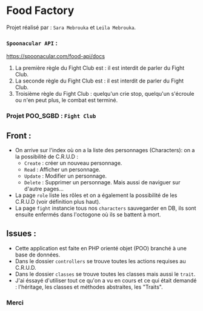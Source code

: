 # Food Factory

Projet réalisé par : ```Sara Mebrouka``` et ```Leila Mebrouka```.

  ### ```Spoonacular API``` :  
   https://spoonacular.com/food-api/docs

  1. La première règle du Fight Club est : il est interdit de parler du Fight Club.
  2. La seconde règle du Fight Club est : il est interdit de parler du Fight Club.
  3. Troisième règle du Fight Club : quelqu'un crie stop, quelqu'un s'écroule ou n'en peut plus, le combat est terminé.


  ### Projet POO_SGBD : ```Fight Club```

  ## Front :
  * On arrive sur l'index où on a la liste des personnages (Characters): on a la possibilité de C.R.U.D :
    * ```Create``` : créer un nouveau personnage.
    * ```Read``` : Afficher un personnage.
    * ```Update``` : Modifier un personnage.
    * ```Delete``` : Supprimer un personnage.
  Mais aussi de naviguer sur d'autre pages...
  * La page ```role``` liste les rôles et on a également la possibilité de les C.R.U.D (voir définition plus haut).
  * La page ```fight``` instancie tous nos ```characters``` sauvegarder en DB, ils sont ensuite enfermés dans l'octogone où ils se battent à mort.


  ## Issues :
  * Cette application est faite en PHP orienté objet (POO)  branché à une base de données.
  * Dans le dossier ```controllers``` se trouve toutes les actions requises au C.R.U.D.
  * Dans le dossier ```classes``` se trouve toutes les classes mais aussi le ```trait```.
  * J'ai éssayé d'utiliser tout ce qu'on a vu en cours et ce qui était demandé :  l'héritage, les classes et méthodes abstraites, les "Traits".




### Merci
